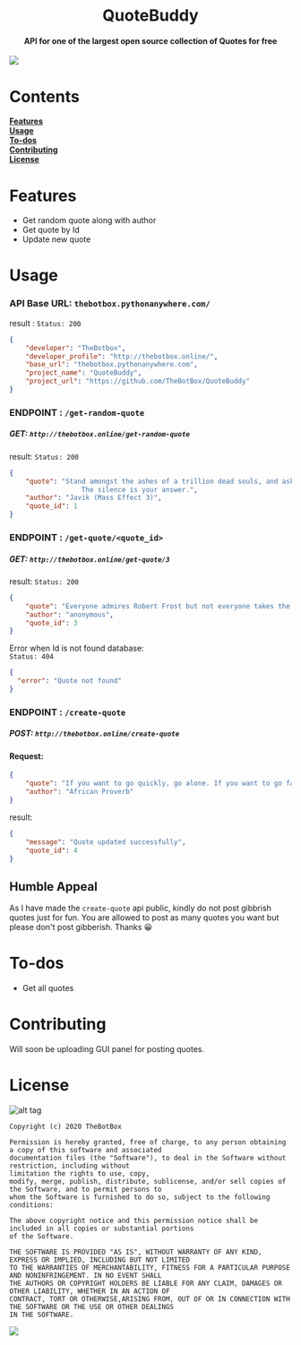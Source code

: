 <h1 align=center>QuoteBuddy</h1> 
<h4 align=center>API for one of the largest open source collection of Quotes for free </h4>   

<img src= "https://user-images.githubusercontent.com/41512314/83441571-5e0fcc80-a464-11ea-883d-39f00985ee16.png"/>  

#  Contents    
**[Features](#features)**  
**[Usage](#usage)**   
**[To-dos](#to-dos)**   
**[Contributing](#contributing)**    
**[License](#license)** 


# Features 
<ul>
  <li>Get random quote along with author</li>
  <li>Get quote by Id </li>
  <li>Update new quote </li>
</ul>     


# Usage    
### API Base URL: `thebotbox.pythonanywhere.com/` 

result :
`Status: 200`

```json
{
	"developer": "TheBotbox",
	"developer_profile": "http://thebotbox.online/",
	"base_url": "thebotbox.pythonanywhere.com",
	"project_name": "QuoteBuddy",
	"project_url": "https://github.com/TheBotBox/QuoteBuddy"
}
```  

### ENDPOINT : `/get-random-quote`
##### GET: `http://thebotbox.online/get-random-quote`    

result: 
`Status: 200`
```json
{
	"quote": "Stand amongst the ashes of a trillion dead souls, and ask the ghosts if honor matters.
                  The silence is your answer.",
	"author": "Javik (Mass Effect 3)",
	"quote_id": 1
}
```    

### ENDPOINT : `/get-quote/<quote_id>`
##### GET: `http://thebotbox.online/get-quote/3`     

result: 
`Status: 200`
```json
{
	"quote": "Everyone admires Robert Frost but not everyone takes the road less traveled",
	"author": "anonymous",
	"quote_id": 3
}
```  

Error when Id is not found database:    
`Status: 404`  
```json
{
  "error": "Quote not found"
}
```   


### ENDPOINT : `/create-quote`
##### POST: `http://thebotbox.online/create-quote`     

#### Request: 
```json
{
	"quote": "If you want to go quickly, go alone. If you want to go far, go together",
	"author": "African Proverb"
}
```  

result: 
```json 
{
    "message": "Quote updated successfully",
    "quote_id": 4
}
```    

## Humble Appeal    
As I have made the `create-quote` api public, kindly do not post gibbrish quotes just for fun. You are allowed to post as many quotes you want but please don't post gibberish. Thanks 😀 






 




# To-dos   
<ul>
  <li>Get all quotes</li>  
</ul>


# Contributing   
Will soon be uploading GUI panel for posting quotes.



# License   
![alt tag](https://img.shields.io/github/license/mashape/apistatus.svg)  
```
Copyright (c) 2020 TheBotBox

Permission is hereby granted, free of charge, to any person obtaining a copy of this software and associated 
documentation files (the "Software"), to deal in the Software without restriction, including without
limitation the rights to use, copy, 
modify, merge, publish, distribute, sublicense, and/or sell copies of the Software, and to permit persons to 
whom the Software is furnished to do so, subject to the following conditions:

The above copyright notice and this permission notice shall be included in all copies or substantial portions 
of the Software.

THE SOFTWARE IS PROVIDED "AS IS", WITHOUT WARRANTY OF ANY KIND, EXPRESS OR IMPLIED, INCLUDING BUT NOT LIMITED 
TO THE WARRANTIES OF MERCHANTABILITY, FITNESS FOR A PARTICULAR PURPOSE AND NONINFRINGEMENT. IN NO EVENT SHALL 
THE AUTHORS OR COPYRIGHT HOLDERS BE LIABLE FOR ANY CLAIM, DAMAGES OR OTHER LIABILITY, WHETHER IN AN ACTION OF 
CONTRACT, TORT OR OTHERWISE,ARISING FROM, OUT OF OR IN CONNECTION WITH THE SOFTWARE OR THE USE OR OTHER DEALINGS 
IN THE SOFTWARE. 
```   

[ ![](https://img.shields.io/badge/Say%20Thanks-!-1EAEDB.svg) ](https://saythanks.io/to/boxforbot%40gmail.com)
